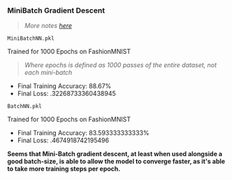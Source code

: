 ### MiniBatch Gradient Descent

> _More notes [here](https://github.com/vxnuaj/NEOCORTEX/blob/main/Neurons/Deep-Learning/Mini-Batch%20Gradient%20Descent.md)_

`MiniBatchNN.pkl`

Trained for 1000 Epochs on FashionMNIST

>_Where epochs is defined as 1000 passes of the entire dataset, not each mini-batch_

- Final Training Accuracy: 88.67%
- Final Loss: .32268733360438945

`BatchNN.pkl`

Trained for 1000 Epochs on FashionMNIST

- Final Training Accuracy: 83.593333333333%
- Final Loss: .4674918742195496


**Seems that Mini-Batch gradient descent, at least when used alongside a good batch-size, is able to allow the model to converge faster, as it's able to take more training steps per epoch.**
